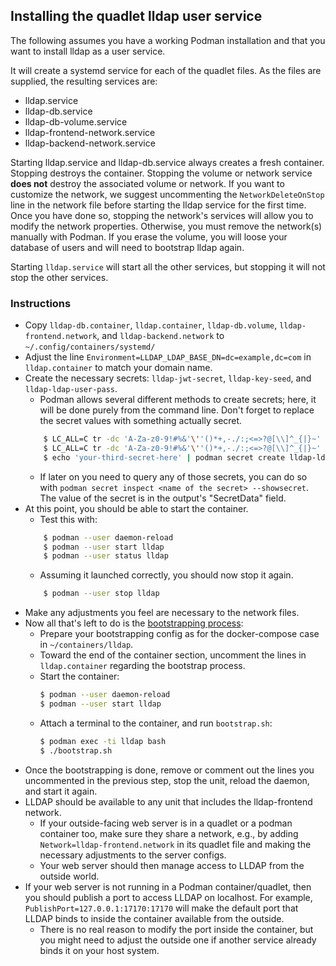 ## Installing the quadlet lldap user service

The following assumes you have a working Podman installation and that you want to install lldap as a user service.

It will create a systemd service for each of the quadlet files. As the files are supplied, the resulting services are:
- lldap.service
- lldap-db.service
- lldap-db-volume.service
- lldap-frontend-network.service
- lldap-backend-network.service

Starting lldap.service and lldap-db.service always creates a fresh container. Stopping destroys the container.
Stopping the volume or network service **does not** destroy the associated volume or network.
If you want to customize the network, we suggest uncommenting the `NetworkDeleteOnStop` line in the network file before starting the lldap service for the first time. Once you have done so, stopping the network's services will allow you to modify the network properties. Otherwise, you must remove the network(s) manually with Podman. If you erase the volume, you will loose your database of users and will need to bootstrap lldap again.

Starting `lldap.service` will start all the other services, but stopping it will not stop the other services.

### Instructions

- Copy `lldap-db.container`, `lldap.container`, `lldap-db.volume`, `lldap-frontend.network`, and `lldap-backend.network` to `~/.config/containers/systemd/`
- Adjust the line `Environment=LLDAP_LDAP_BASE_DN=dc=example,dc=com` in `lldap.container` to match your domain name.
- Create the necessary secrets: `lldap-jwt-secret`, `lldap-key-seed`, and `lldap-ldap-user-pass`.
    - Podman allows several different methods to create secrets; here, it will be done purely from the command line. Don't forget to replace the secret values with something actually secret.
    ```bash
        $ LC_ALL=C tr -dc 'A-Za-z0-9!#%&'\''()*+,-./:;<=>?@[\\]^_{|}~' </dev/urandom | head -c 32 | podman secret create lldap-jwt-secret -
        $ LC_ALL=C tr -dc 'A-Za-z0-9!#%&'\''()*+,-./:;<=>?@[\\]^_{|}~' </dev/urandom | head -c 32 | podman secret create lldap-key-seed -
        $ echo 'your-third-secret-here' | podman secret create lldap-ldap-user-pass -
    ```
    - If later on you need to query any of those secrets, you can do so with `podman secret inspect <name of the secret> --showsecret`. The value of the secret is in the output's "SecretData" field.
- At this point, you should be able to start the container.
    - Test this with:
    ```bash
        $ podman --user daemon-reload
        $ podman --user start lldap
        $ podman --user status lldap
    ```
    - Assuming it launched correctly, you should now stop it again.
    ```bash
        $ podman --user stop lldap
    ```
- Make any adjustments you feel are necessary to the network files.
- Now all that's left to do is the [bootstrapping process](../bootstrap/bootstrap.md#docker-compose):
    - Prepare your bootstrapping config as for the docker-compose case in `~/containers/lldap`.
    - Toward the end of the container section, uncomment the lines in `lldap.container` regarding the bootstrap process.
    - Start the container:
        ```bash
        $ podman --user daemon-reload
        $ podman --user start lldap
        ```
    - Attach a terminal to the container, and run `bootstrap.sh`:
        ```bash
        $ podman exec -ti lldap bash
        $ ./bootstrap.sh
        ```
- Once the bootstrapping is done, remove or comment out the lines you uncommented in the previous step, stop the unit, reload the daemon, and start it again.
- LLDAP should be available to any unit that includes the lldap-frontend network.
    - If your outside-facing web server is in a quadlet or a podman container too, make sure they share a network, e.g., by adding `Network=lldap-frontend.network` in its quadlet file and making the necessary adjustments to the server configs.
    - Your web server should then manage access to LLDAP from the outside world.
- If your web server is not running in a Podman container/quadlet, then you should publish a port to access LLDAP on localhost. For example, `PublishPort=127.0.0.1:17170:17170` will make the default port that LLDAP binds to inside the container available from the outside.
    - There is no real reason to modify the port inside the container, but you might need to adjust the outside one if another service already binds it on your host system.
